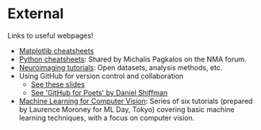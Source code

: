 # External

Links to useful webpages!
- [Matplotlib cheatsheets](https://github.com/matplotlib/cheatsheets)
- [Python cheatsheets](https://drive.google.com/drive/folders/1ffagndwSixKBDft5_IGxTxkDYTiwBz1F): Shared by Michalis Pagkalos on the NMA forum.
- [Neuroimaging tutorials](https://learn-neuroimaging.github.io/tutorials-and-resources/): Open datasets, analysis methods, etc.
- Using GitHub for version control and collaboration
    - [See these slides](https://drive.google.com/file/d/1T8qAa70uQ_OhQYqilbtruhq2oscgzOUS/view)
    - [See 'GitHub for Poets' by Daniel Shiffman](https://www.youtube.com/playlist?list=PLRqwX-V7Uu6ZF9C0YMKuns9sLDzK6zoiV)
- [Machine Learning for Computer Vision](https://github.com/lmoroney/mlday-tokyo): Series of six tutorials (prepared by Laurence Moroney for ML Day, Tokyo) covering basic machine learning techniques, with a focus on computer vision.

